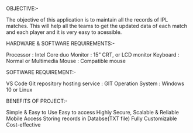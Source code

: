 OBJECTIVE:-

The objective of this application is to maintain all the records of IPL matches. This will help all the teams to get the updated data of each match and each player and it is very easy to acessible.

HARDWARE & SOFTWARE REQUIREMENTS:-

Processor : Intel Core duo Monitor : 15” CRT, or LCD monitor Keyboard : Normal or Multimedia Mouse : Compatible mouse

SOFTWARE REQUIREMENT:-

VS Code Git repository hosting service : GIT Operation System : Windows 10 or Linux

BENEFITS OF PROJECT:-

Simple & Easy to Use
Easy to access
Highly Secure, Scalable & Reliable
Mobile Access
Storing records in Databse(TXT file)
Fully Customizable
Cost-effective
